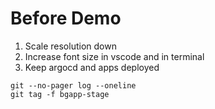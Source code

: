 # Before Demo

1. Scale resolution down
1. Increase font size in vscode and in terminal
1. Keep argocd and apps deployed

```
git --no-pager log --oneline
git tag -f bgapp-stage
```